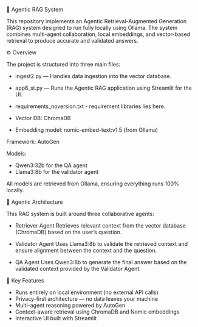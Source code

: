 🧠 Agentic RAG System

This repository implements an Agentic Retrieval-Augmented Generation (RAG) system designed to run fully locally using Ollama. The system combines multi-agent collaboration, local embeddings, and vector-based retrieval to produce accurate and validated answers.

⚙️ Overview

The project is structured into three main files:
* ingest2.py — Handles data ingestion into the vector database.
* app6_st.py — Runs the Agentic RAG application using Streamlit for the UI.
* requirements_noversion.txt - requirement libraries lies here.

* Vector DB: ChromaDB

* Embedding model: nomic-embed-text:v1.5 (from Ollama)


Framework: AutoGen

Models:
* Qwen3:32b for the QA agent
* Llama3:8b for the validator agent

All models are retrieved from Ollama, ensuring everything runs 100% locally.

🧩 Agentic Architecture

This RAG system is built around three collaborative agents:

* Retriever Agent
Retrieves relevant context from the vector database (ChromaDB) based on the user’s question.

* Validator Agent
Uses Llama3:8b to validate the retrieved context and ensure alignment between the context and the question.

* QA Agent
Uses Qwen3:8b to generate the final answer based on the validated context provided by the Validator Agent.

🚀 Key Features
* Runs entirely on local environment (no external API calls)
* Privacy-first architecture — no data leaves your machine
* Multi-agent reasoning powered by AutoGen
* Context-aware retrieval using ChromaDB and Nomic embeddings
* Interactive UI built with Streamlit